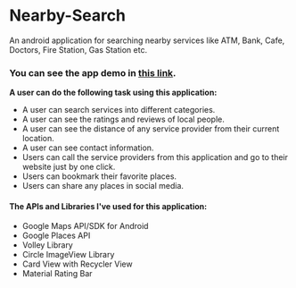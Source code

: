 # Nearby-Search
An android application for searching nearby services like ATM, Bank, Cafe, Doctors, Fire Station, Gas Station etc. 
### You can see the app demo in [this link](https://youtu.be/AB8bg9EHAvU).
**A user can do the following task using this application:**
- A user can search services into different categories.
- A user can see the ratings and reviews of local people. 
- A user can see the distance of any service provider from their current location.
- A user can see contact information. 
- Users can call the service providers from this application and go to their website just by one click. 
- Users can bookmark their favorite places.
- Users can share any places in social media.

#### The APIs and Libraries I've used for this application: 
- Google Maps API/SDK for Android
- Google Places API
- Volley Library
- Circle ImageView Library
- Card View with Recycler View 
- Material Rating Bar
